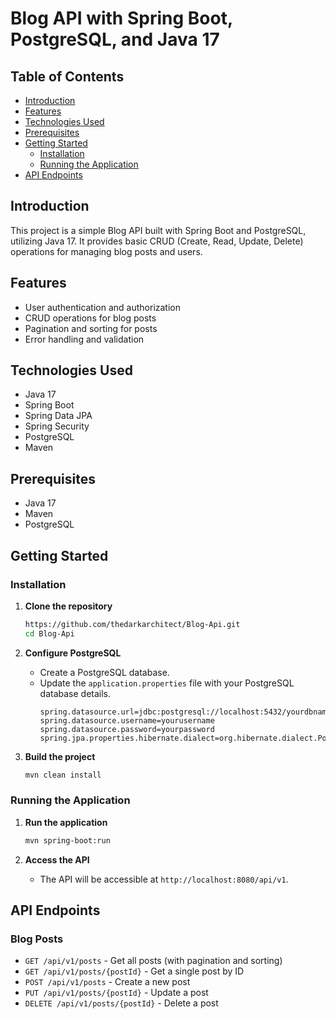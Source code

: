 # Blog API with Spring Boot, PostgreSQL, and Java 17

## Table of Contents
- [Introduction](#introduction)
- [Features](#features)
- [Technologies Used](#technologies-used)
- [Prerequisites](#prerequisites)
- [Getting Started](#getting-started)
    - [Installation](#installation)
    - [Running the Application](#running-the-application)
- [API Endpoints](#api-endpoints)

## Introduction
This project is a simple Blog API built with Spring Boot and PostgreSQL, utilizing Java 17. It provides basic CRUD (Create, Read, Update, Delete) operations for managing blog posts and users.

## Features
- User authentication and authorization
- CRUD operations for blog posts
- Pagination and sorting for posts
- Error handling and validation

## Technologies Used
- Java 17
- Spring Boot
- Spring Data JPA
- Spring Security
- PostgreSQL
- Maven

## Prerequisites
- Java 17
- Maven
- PostgreSQL

## Getting Started

### Installation

1. **Clone the repository**
    ```sh
    https://github.com/thedarkarchitect/Blog-Api.git
    cd Blog-Api
    ```

2. **Configure PostgreSQL**
    - Create a PostgreSQL database.
    - Update the `application.properties` file with your PostgreSQL database details.
      ```properties
      spring.datasource.url=jdbc:postgresql://localhost:5432/yourdbname
      spring.datasource.username=yourusername
      spring.datasource.password=yourpassword
      spring.jpa.properties.hibernate.dialect=org.hibernate.dialect.PostgreSQLDialect
      ```

3. **Build the project**
    ```sh
    mvn clean install
    ```

### Running the Application

1. **Run the application**
    ```sh
    mvn spring-boot:run
    ```

2. **Access the API**
    - The API will be accessible at `http://localhost:8080/api/v1`.

## API Endpoints


### Blog Posts
- `GET /api/v1/posts` - Get all posts (with pagination and sorting)
- `GET /api/v1/posts/{postId}` - Get a single post by ID
- `POST /api/v1/posts` - Create a new post
- `PUT /api/v1/posts/{postId}` - Update a post
- `DELETE /api/v1/posts/{postId}` - Delete a post

